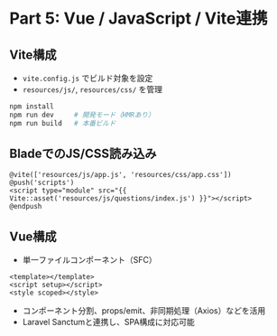 # Part 5: Vue / JavaScript / Vite連携

## Vite構成

- `vite.config.js` でビルド対象を設定
- `resources/js/`, `resources/css/` を管理

```bash
npm install
npm run dev     # 開発モード（HMRあり）
npm run build   # 本番ビルド
```

## BladeでのJS/CSS読み込み

```blade
@vite(['resources/js/app.js', 'resources/css/app.css'])
@push('scripts')
<script type="module" src="{{ Vite::asset('resources/js/questions/index.js') }}"></script>
@endpush
```

## Vue構成

- 単一ファイルコンポーネント（SFC）

```vue
<template></template>
<script setup></script>
<style scoped></style>
```

- コンポーネント分割、props/emit、非同期処理（Axios）などを活用
- Laravel Sanctumと連携し、SPA構成に対応可能